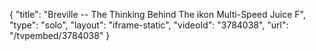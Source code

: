 {
    "title": "Breville -- The Thinking Behind The ikon Multi-Speed Juice F",
    "type": "solo",
    "layout": "iframe-static",
    "videoId": "3784038",
    "url": "\/tvpembed\/3784038"
}